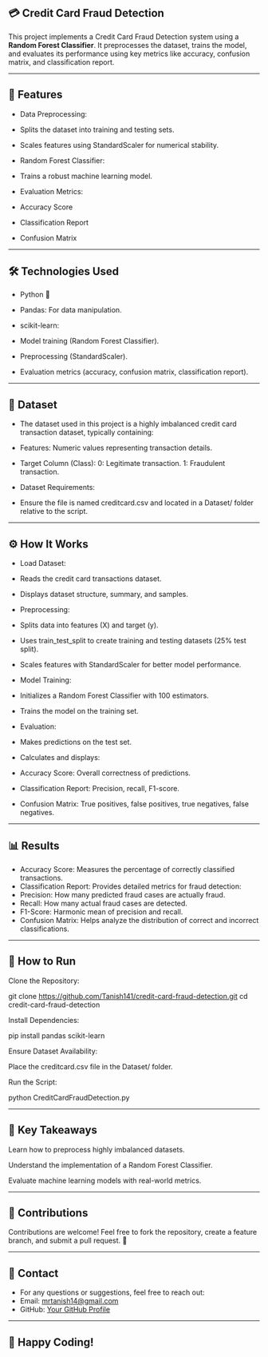 ## 💳 Credit Card Fraud Detection

This project implements a Credit Card Fraud Detection system using a **Random Forest Classifier**. It preprocesses the dataset, trains the model, and evaluates its performance using key metrics like accuracy, confusion matrix, and classification report.

---

## 🚀 Features
- Data Preprocessing:
- Splits the dataset into training and testing sets.
- Scales features using StandardScaler for numerical stability.
 
- Random Forest Classifier:
- Trains a robust machine learning model.

- Evaluation Metrics:
- Accuracy Score
- Classification Report
- Confusion Matrix

--- 

## 🛠️ Technologies Used
- Python 🐍
- Pandas: For data manipulation.

- scikit-learn:
- Model training (Random Forest Classifier).

- Preprocessing (StandardScaler).
- Evaluation metrics (accuracy, confusion matrix, classification report).

---

## 📂 Dataset

- The dataset used in this project is a highly imbalanced credit card transaction dataset, typically containing:

- Features: Numeric values representing transaction details.

- Target Column (Class):
0: Legitimate transaction.
1: Fraudulent transaction.

- Dataset Requirements:
- Ensure the file is named creditcard.csv and located in a Dataset/ folder relative to the script.
  
--- 

## ⚙️ How It Works

- Load Dataset:
- Reads the credit card transactions dataset.
- Displays dataset structure, summary, and samples.

- Preprocessing:
- Splits data into features (X) and target (y).
- Uses train_test_split to create training and testing datasets (25% test split).
- Scales features with StandardScaler for better model performance.

- Model Training:
- Initializes a Random Forest Classifier with 100 estimators.
- Trains the model on the training set.

- Evaluation:
- Makes predictions on the test set.

- Calculates and displays:
- Accuracy Score: Overall correctness of predictions.
- Classification Report: Precision, recall, F1-score.
- Confusion Matrix: True positives, false positives, true negatives, false negatives.

---

## 📊 Results

- Accuracy Score: Measures the percentage of correctly classified transactions.
- Classification Report: Provides detailed metrics for fraud detection:
- Precision: How many predicted fraud cases are actually fraud.
- Recall: How many actual fraud cases are detected.
- F1-Score: Harmonic mean of precision and recall.
- Confusion Matrix: Helps analyze the distribution of correct and incorrect classifications.

---

## 🚀 How to Run

Clone the Repository:

git clone https://github.com/Tanish141/credit-card-fraud-detection.git
cd credit-card-fraud-detection

Install Dependencies:

pip install pandas scikit-learn

Ensure Dataset Availability:

Place the creditcard.csv file in the Dataset/ folder.

Run the Script:

python CreditCardFraudDetection.py

---

## 🏅 Key Takeaways

Learn how to preprocess highly imbalanced datasets.

Understand the implementation of a Random Forest Classifier.

Evaluate machine learning models with real-world metrics.

---

## 🤝 Contributions

Contributions are welcome! Feel free to fork the repository, create a feature branch, and submit a pull request. 🌟

---

## 📧 Contact

- For any questions or suggestions, feel free to reach out:
- Email: mrtanish14@gmail.com
- GitHub: [Your GitHub Profile](https://github.com/Tanish141)

---

## 🎉 Happy Coding!
